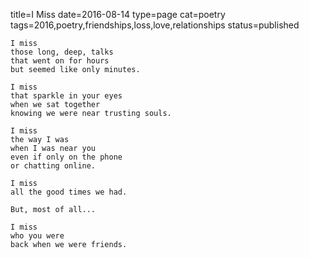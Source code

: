 title=I Miss
date=2016-08-14
type=page
cat=poetry
tags=2016,poetry,friendships,loss,love,relationships
status=published
~~~~~~
I miss
those long, deep, talks
that went on for hours
but seemed like only minutes.

I miss
that sparkle in your eyes
when we sat together
knowing we were near trusting souls.

I miss
the way I was
when I was near you
even if only on the phone
or chatting online.

I miss
all the good times we had.

But, most of all...

I miss
who you were
back when we were friends.
